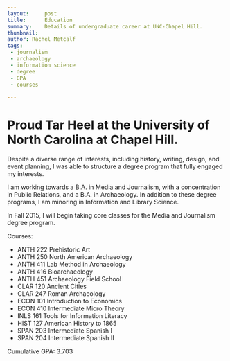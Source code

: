 ```yaml
---
layout:     post
title:      Education
summary:    Details of undergraduate career at UNC-Chapel Hill.
thumbnail: 
author: Rachel Metcalf
tags:
 - journalism
 - archaeology
 - information science
 - degree
 - GPA
 - courses
 
---
```


# Proud Tar Heel at the University of North Carolina at Chapel Hill.

Despite a diverse range of interests, including history, writing, design, and event planning, I was able to structure a degree program that fully engaged my interests.

I am working towards a B.A. in Media and Journalism, with a concentration in Public Relations, and a B.A. in Archaeology. In addition to these degree programs, I am minoring in Information and Library Science.

In Fall 2015, I will begin taking core classes for the Media and Journalism degree program.


Courses:

* ANTH 222 Prehistoric Art
* ANTH 250 North American Archaeology
* ANTH 411 Lab Method in Archaeology
* ANTH 416 Bioarchaeology
* ANTH 451 Archaeology Field School
* CLAR 120 Ancient Cities
* CLAR 247 Roman Archaeology
* ECON 101 Introduction to Economics
* ECON 410 Intermediate Micro Theory
* INLS 161 Tools for Information Literacy
* HIST 127 American History to 1865
* SPAN 203 Intermediate Spanish I
* SPAN 204 Intermediate Spanish II
 
 
Cumulative GPA: 3.703